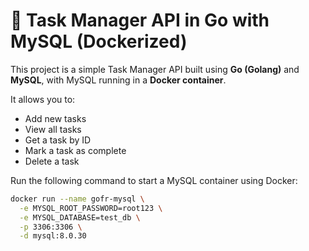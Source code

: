 # 📝 Task Manager API in Go with MySQL (Dockerized)

This project is a simple Task Manager API built using **Go (Golang)** and **MySQL**, with MySQL running in a **Docker container**.

It allows you to:
- Add new tasks
- View all tasks
- Get a task by ID
- Mark a task as complete
- Delete a task

Run the following command to start a MySQL container using Docker:

```bash
docker run --name gofr-mysql \
  -e MYSQL_ROOT_PASSWORD=root123 \
  -e MYSQL_DATABASE=test_db \
  -p 3306:3306 \
  -d mysql:8.0.30